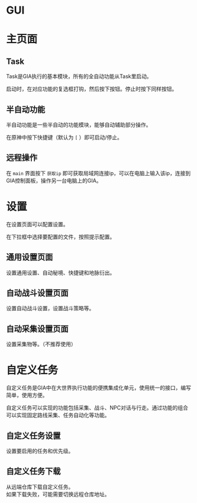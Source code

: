 # GUI

# 主页面

## Task

Task是GIA执行的基本模块，所有的全自动功能从Task里启动。

启动时，在对应功能的复选框打钩，然后按下按钮。停止时按下同样按钮。

## 半自动功能

半自动功能是一些半自动的功能模块，能够自动辅助部分操作。

在原神中按下快捷键（默认为 `[` ）即可启动/停止。

## 远程操作

在 `main` 界面按下 `获取ip` 即可获取局域网连接ip，可以在电脑上输入该ip，连接到GIA控制面板，操作另一台电脑上的GIA。

# 设置

在设置页面可以配置设置。

在下拉框中选择要配置的文件，按照提示配置。

## 通用设置页面

设置通用设置、自动秘境、快捷键和地脉衍出。

## 自动战斗设置页面

设置自动战斗设置，设置战斗策略等。

## 自动采集设置页面

设置采集物等。（不推荐使用）

# 自定义任务

自定义任务是GIA中在大世界执行功能的便携集成化单元，使用统一的接口，编写简单，使用方便。

自定义任务可以实现的功能包括采集、战斗、NPC对话与行走。通过功能的组合可以实现固定路线采集、任务自动化等功能。

## 自定义任务设置

设置要启用的任务和优先级。

## 自定义任务下载

从远端仓库下载自定义任务。 \
如果下载失败，可能需要切换远程仓库地址。
